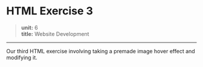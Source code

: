# HTML Exercise 3 

> **unit:** 6  
**title:** Website Development

---

Our third HTML exercise involving taking a premade image hover effect and modifying it.

